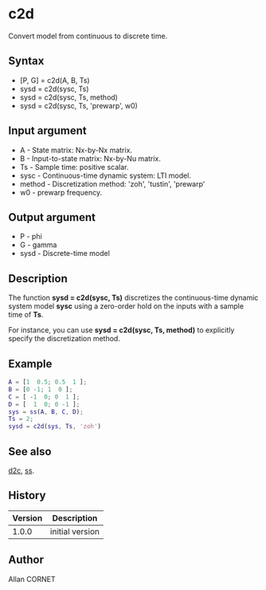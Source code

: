 # c2d

Convert model from continuous to discrete time.

## Syntax

- [P, G] = c2d(A, B, Ts)
- sysd = c2d(sysc, Ts)
- sysd = c2d(sysc, Ts, method)
- sysd = c2d(sysc, Ts, 'prewarp', w0)

## Input argument

- A - State matrix: Nx-by-Nx matrix.
- B - Input-to-state matrix: Nx-by-Nu matrix.
- Ts - Sample time: positive scalar.
- sysc - Continuous-time dynamic system: LTI model.
- method - Discretization method: 'zoh', 'tustin', 'prewarp'
- w0 - prewarp frequency.

## Output argument

- P - phi
- G - gamma
- sysd - Discrete-time model

## Description

  <p>The function <b>sysd = c2d(sysc, Ts)</b> discretizes the continuous-time dynamic system model <b>sysc</b> using a zero-order hold on the inputs with a sample time of <b>Ts</b>.</p>
  <p>For instance, you can use <b>sysd = c2d(sysc, Ts, method)</b> to explicitly specify the discretization method.</p>

## Example

```matlab
A = [1  0.5; 0.5  1 ];
B = [0 -1; 1  0 ];
C = [ -1  0; 0  1 ];
D = [  1  0; 0 -1 ];
sys = ss(A, B, C, D);
Ts = 2;
sysd = c2d(sys, Ts, 'zoh')
```

## See also

[d2c](d2c.md), [ss](ss.md).

## History

| Version | Description     |
| ------- | --------------- |
| 1.0.0   | initial version |

## Author

Allan CORNET
